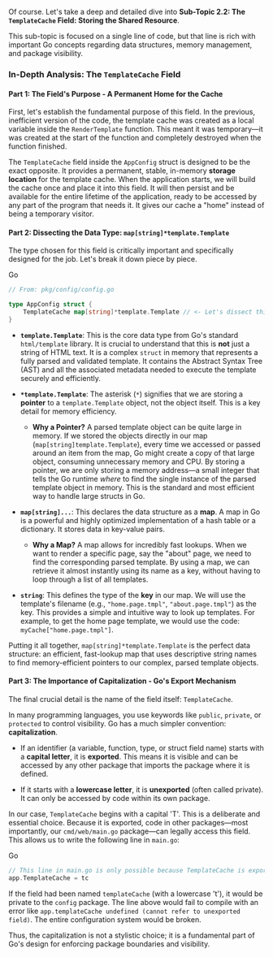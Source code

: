 Of course. Let's take a deep and detailed dive into **Sub-Topic 2.2: The `TemplateCache` Field: Storing the Shared Resource**.

This sub-topic is focused on a single line of code, but that line is rich with important Go concepts regarding data structures, memory management, and package visibility.

### In-Depth Analysis: The `TemplateCache` Field

#### Part 1: The Field's Purpose - A Permanent Home for the Cache

First, let's establish the fundamental purpose of this field. In the previous, inefficient version of the code, the template cache was created as a local variable inside the `RenderTemplate` function. This meant it was temporary—it was created at the start of the function and completely destroyed when the function finished.

The `TemplateCache` field inside the `AppConfig` struct is designed to be the exact opposite. It provides a permanent, stable, in-memory **storage location** for the template cache. When the application starts, we will build the cache once and place it into this field. It will then persist and be available for the entire lifetime of the application, ready to be accessed by any part of the program that needs it. It gives our cache a "home" instead of being a temporary visitor.

#### Part 2: Dissecting the Data Type: `map[string]*template.Template`

The type chosen for this field is critically important and specifically designed for the job. Let's break it down piece by piece.

Go

```Go
// From: pkg/config/config.go

type AppConfig struct {
	TemplateCache map[string]*template.Template // <- Let's dissect this type
}
```

- **`template.Template`**: This is the core data type from Go's standard `html/template` library. It is crucial to understand that this is **not** just a string of HTML text. It is a complex `struct` in memory that represents a fully parsed and validated template. It contains the Abstract Syntax Tree (AST) and all the associated metadata needed to execute the template securely and efficiently.
    
- **`*template.Template`**: The asterisk (`*`) signifies that we are storing a **pointer** to a `template.Template` object, not the object itself. This is a key detail for memory efficiency.
    
    - **Why a Pointer?** A parsed template object can be quite large in memory. If we stored the objects directly in our map (`map[string]template.Template`), every time we accessed or passed around an item from the map, Go might create a copy of that large object, consuming unnecessary memory and CPU. By storing a pointer, we are only storing a memory address—a small integer that tells the Go runtime _where_ to find the single instance of the parsed template object in memory. This is the standard and most efficient way to handle large structs in Go.
- **`map[string]...`**: This declares the data structure as a **map**. A map in Go is a powerful and highly optimized implementation of a hash table or a dictionary. It stores data in key-value pairs.
    
    - **Why a Map?** A map allows for incredibly fast lookups. When we want to render a specific page, say the "about" page, we need to find the corresponding parsed template. By using a map, we can retrieve it almost instantly using its name as a key, without having to loop through a list of all templates.
- **`string`**: This defines the type of the **key** in our map. We will use the template's filename (e.g., `"home.page.tmpl"`, `"about.page.tmpl"`) as the key. This provides a simple and intuitive way to look up templates. For example, to get the home page template, we would use the code: `myCache["home.page.tmpl"]`.
    

Putting it all together, `map[string]*template.Template` is the perfect data structure: an efficient, fast-lookup map that uses descriptive string names to find memory-efficient pointers to our complex, parsed template objects.

#### Part 3: The Importance of Capitalization - Go's Export Mechanism

The final crucial detail is the name of the field itself: `TemplateCache`.

In many programming languages, you use keywords like `public`, `private`, or `protected` to control visibility. Go has a much simpler convention: **capitalization**.

- If an identifier (a variable, function, type, or struct field name) starts with a **capital letter**, it is **exported**. This means it is visible and can be accessed by any other package that imports the package where it is defined.
    
- If it starts with a **lowercase letter**, it is **unexported** (often called private). It can only be accessed by code within its own package.
    

In our case, `TemplateCache` begins with a capital 'T'. This is a deliberate and essential choice. Because it is exported, code in other packages—most importantly, our `cmd/web/main.go` package—can legally access this field. This allows us to write the following line in `main.go`:

Go

```Go
// This line in main.go is only possible because TemplateCache is exported.
app.TemplateCache = tc
```

If the field had been named `templateCache` (with a lowercase 't'), it would be private to the `config` package. The line above would fail to compile with an error like `app.templateCache undefined (cannot refer to unexported field)`. The entire configuration system would be broken.

Thus, the capitalization is not a stylistic choice; it is a fundamental part of Go's design for enforcing package boundaries and visibility.